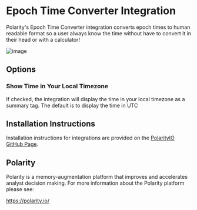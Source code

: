 # Epoch Time Converter Integration

Polarity's Epoch Time Converter integration converts epoch times to human readable format so a user always know the time without have to convert it in their head or with a calculator!

![image](https://user-images.githubusercontent.com/306319/55678598-78830000-58ca-11e9-97ad-ee6afa96d465.png)

## Options

### Show Time in Your Local Timezone

If checked, the integration will display the time in your local timezone as a summary tag.  The default is to display the time in UTC

## Installation Instructions

Installation instructions for integrations are provided on the [PolarityIO GitHub Page](https://polarityio.github.io/).

## Polarity

Polarity is a memory-augmentation platform that improves and accelerates analyst decision making.  For more information about the Polarity platform please see:

https://polarity.io/


